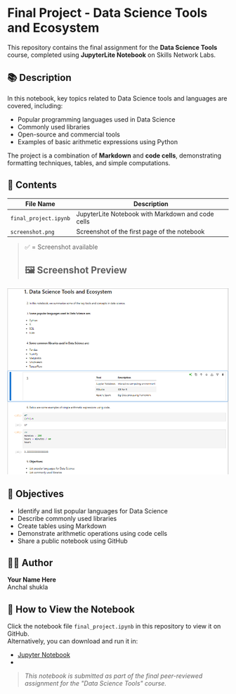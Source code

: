 # Final Project - Data Science Tools and Ecosystem

This repository contains the final assignment for the **Data Science Tools** course, completed using **JupyterLite Notebook** on Skills Network Labs.

## 📚 Description

In this notebook, key topics related to Data Science tools and languages are covered, including:

- Popular programming languages used in Data Science
- Commonly used libraries
- Open-source and commercial tools
- Examples of basic arithmetic expressions using Python

The project is a combination of **Markdown** and **code cells**, demonstrating formatting techniques, tables, and simple computations.

## 📁 Contents

| File Name              | Description                                      |
|------------------------|--------------------------------------------------|
| `final_project.ipynb`  | JupyterLite Notebook with Markdown and code cells | 
| `screenshot.png`       | Screenshot of the first page of the notebook     | 

> ✅ = Screenshot available
> ## 🖼️ Screenshot Preview

![Screenshot of Notebook](https://github.com/Anchalshukla145/Python-tools-peer-grade-Assignment/blob/main/pic/Screenshot%202025-09-24%20153931.png)

## 📌 Objectives

- Identify and list popular languages for Data Science
- Describe commonly used libraries
- Create tables using Markdown
- Demonstrate arithmetic operations using code cells
- Share a public notebook using GitHub

## 🧑‍💻 Author

**Your Name Here**  
Anchal shukla

## 🔗 How to View the Notebook

Click the notebook file `final_project.ipynb` in this repository to view it on GitHub.  
Alternatively, you can download and run it in:


- [Jupyter Notebook](https://jupyter.org/)
- 



> _This notebook is submitted as part of the final peer-reviewed assignment for the "Data Science Tools" course._

